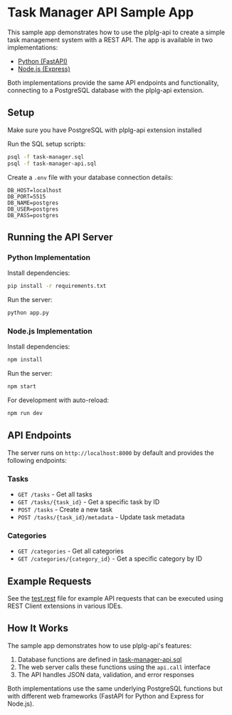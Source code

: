 # Task Manager API Sample App

This sample app demonstrates how to use the plplg-api to create a simple task management system with a REST API. The app is available in two implementations:

- [Python (FastAPI)](app.py)
- [Node.js (Express)](app.js)

Both implementations provide the same API endpoints and functionality, connecting to a PostgreSQL database with the plplg-api extension.

## Setup

Make sure you have PostgreSQL with plplg-api extension installed

Run the SQL setup scripts:

```bash
psql -f task-manager.sql
psql -f task-manager-api.sql
```

Create a `.env` file with your database connection details:

```text
DB_HOST=localhost
DB_PORT=5515
DB_NAME=postgres
DB_USER=postgres
DB_PASS=postgres
```

## Running the API Server

### Python Implementation

Install dependencies:

```bash
pip install -r requirements.txt
```

Run the server:

```bash
python app.py
```

### Node.js Implementation

Install dependencies:

```bash
npm install
```

Run the server:

```bash
npm start
```

For development with auto-reload:

```bash
npm run dev
```

## API Endpoints

The server runs on `http://localhost:8000` by default and provides the following endpoints:

### Tasks

- `GET /tasks` - Get all tasks
- `GET /tasks/{task_id}` - Get a specific task by ID
- `POST /tasks` - Create a new task
- `POST /tasks/{task_id}/metadata` - Update task metadata

### Categories

- `GET /categories` - Get all categories
- `GET /categories/{category_id}` - Get a specific category by ID

## Example Requests

See the [test.rest](test.rest) file for example API requests that can be executed using REST Client extensions in various IDEs.

## How It Works

The sample app demonstrates how to use plplg-api's features:

1. Database functions are defined in [task-manager-api.sql](task-manager-api.sql)
2. The web server calls these functions using the `api.call` interface
3. The API handles JSON data, validation, and error responses

Both implementations use the same underlying PostgreSQL functions but with different web frameworks (FastAPI for Python and Express for Node.js).

